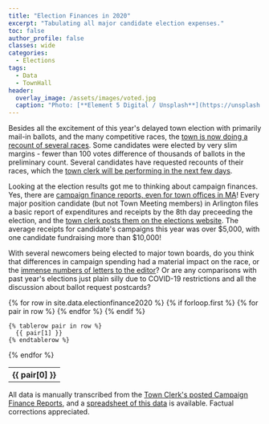 ```yaml
---
title: "Election Finances in 2020"
excerpt: "Tabulating all major candidate election expenses."
toc: false
author_profile: false
classes: wide
categories:
  - Elections
tags:
  - Data
  - TownHall
header:
  overlay_image: /assets/images/voted.jpg
  caption: "Photo: [**Element 5 Digital / Unsplash**](https://unsplash.com/@element5digital)"
---
```


Besides all the excitement of this year's delayed town election with primarily mail-in ballots, and the many competitive races, the [town is now doing a recount of several races](https://yourarlington.com/arlington-archives/town-school/elections/17379-recount-061920.html).  Some candidates were elected by very slim margins - fewer than 100 votes difference of thousands of ballots in the preliminary count.  Several candidates have requested recounts of their races, which the [town clerk will be performing in the next few days](https://www.arlingtonma.gov/Home/Components/News/News/10294/).

Looking at the election results got me to thinking about campaign finances.  Yes, there are [campaign finance reports, even for town offices in MA](https://www.ocpf.us/Legal/CampaignFinanceLaw)!  Every major position candidate (but not Town Meeting members) in Arlington files a basic report of expenditures and receipts by the 8th day preceeding the election, and the [town clerk posts them on the elections website](https://www.arlingtonma.gov/town-governance/elections-voting/2020-election-results).  The average receipts for candidate's campaigns this year was over $5,000, with one candidate fundraising more than $10,000!

With several newcomers being elected to major town boards, do you think that differences in campaign spending had a material impact on the race, or the [immense numbers of letters to the editor](https://yourarlington.com/easyblog.html)?  Or are any comparisons with past year's elections just plain silly due to COVID-19 restrictions and all the discussion about ballot request postcards?

<table class="table">
  {% for row in site.data.electionfinance2020 %}
    {% if forloop.first %}
    <tr>
      {% for pair in row %}
        <th>{{ pair[0] }}</th>
      {% endfor %}
    </tr>
    {% endif %}

    {% tablerow pair in row %}
      {{ pair[1] }}
    {% endtablerow %}
  {% endfor %}
</table>

All data is manually transcribed from the [Town Clerk's posted Campaign Finance Reports](https://www.arlingtonma.gov/town-governance/elections-voting/2020-election-results), and a [spreadsheet of this data](https://github.com/ShaneCurcuru/menotomymatters/blob/master/_data/electionfinance2020.csv) is available.  Factual corrections appreciated.